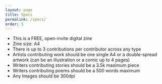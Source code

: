 ```yaml
---
layout: page
title: Specs
permalink: /specs/
order: 5
---
```


- This is a FREE, open-invite digital zine
- Zine size: A4
- There is up to 3 contributions per contributor across any type
- Artists contributing work should be one single A4 or a double-spread artwork (can be an illustration or a comic up to 4 pages)
- Writers contributing stories should be a 3.5k maximum piece
- Writers contributing poems should be a 500 words maximum
- Any Images should be 300dpi